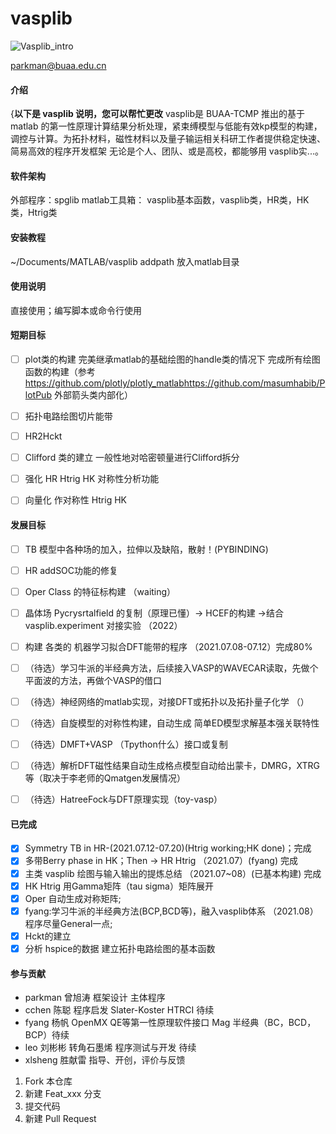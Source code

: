 # vasplib

![Vasplib_intro](/fig/vasplib_intro.png "Magic Gardens")

parkman@buaa.edu.cn

#### 介绍
{**以下是 vasplib 说明，您可以帮忙更改**
vasplib是 BUAA-TCMP 推出的基于 matlab 的第一性原理计算结果分析处理，紧束缚模型与低能有效kp模型的构建，调控与计算。为拓扑材料，磁性材料以及量子输运相关科研工作者提供稳定快速、简易高效的程序开发框架
无论是个人、团队、或是高校，都能够用 vasplib实...。

#### 软件架构
外部程序：spglib
matlab工具箱：
vasplib基本函数，vasplib类，HR类，HK类，Htrig类

#### 安装教程

~/Documents/MATLAB/vasplib 
addpath 放入matlab目录

#### 使用说明

直接使用；编写脚本或命令行使用

#### 短期目标
- [ ] plot类的构建 完美继承matlab的基础绘图的handle类的情况下 完成所有绘图函数的构建（参考<https://github.com/plotly/plotly_matlab><https://github.com/masumhabib/PlotPub> 外部箭头类内部化）
- [ ] 拓扑电路绘图切片能带
- [ ] HR2Hckt
- [ ] Clifford 类的建立 一般性地对哈密顿量进行Clifford拆分
- [ ] 强化 HR Htrig HK 对称性分析功能
- [ ] 向量化 作对称性 Htrig HK


#### 发展目标

- [ ] TB 模型中各种场的加入，拉伸以及缺陷，散射！(PYBINDING)
- [ ] HR addSOC功能的修复 
- [ ] Oper Class 的特征标构建 （waiting）
- [ ] 晶体场 Pycrysrtalfield 的复制（原理已懂）-> HCEF的构建 ->结合 vasplib.experiment 对接实验 （2022）
- [ ] 构建 各类的 机器学习拟合DFT能带的程序 （2021.07.08-07.12）完成80%
- [ ] （待选）学习牛派的半经典方法，后续接入VASP的WAVECAR读取，先做个平面波的方法，再做个VASP的借口
- [ ] （待选）神经网络的matlab实现，对接DFT或拓扑以及拓扑量子化学 （）
- [ ] （待选）自旋模型的对称性构建，自动生成 简单ED模型求解基本强关联特性
- [ ] （待选）DMFT+VASP （Tpython什么）接口或复制
- [ ] （待选）解析DFT磁性结果自动生成格点模型自动给出蒙卡，DMRG，XTRG等（取决于李老师的Qmatgen发展情况）
- [ ] （待选）HatreeFock与DFT原理实现（toy-vasp）


#### 已完成
- [x] Symmetry TB in HR-(2021.07.12-07.20)(Htrig working;HK done)；完成
- [x] 多带Berry phase in HK；Then -> HR Htrig （2021.07）(fyang) 完成
- [x]  主类 vasplib 绘图与输入输出的提炼总结 （2021.07~08）(已基本构建) 完成
- [x]  HK Htrig 用Gamma矩阵（tau sigma）矩阵展开
- [x]  Oper 自动生成对称矩阵; 
- [x]  fyang:学习牛派的半经典方法(BCP,BCD等)，融入vasplib体系 （2021.08）程序尽量General一点;
- [x]  Hckt的建立
- [x] 分析 hspice的数据 建立拓扑电路绘图的基本函数
#### 参与贡献

* parkman 曾旭涛 框架设计 主体程序
* cchen 陈聪 程序启发 Slater-Koster HTRCI  待续
* fyang 杨帆 OpenMX QE等第一性原理软件接口 Mag 半经典（BC，BCD，BCP）待续
* leo 刘彬彬 转角石墨烯 程序测试与开发 待续
* xlsheng 胜献雷 指导、开创，评价与反馈

1.  Fork 本仓库
2.  新建 Feat_xxx 分支
3.  提交代码
4.  新建 Pull Request
